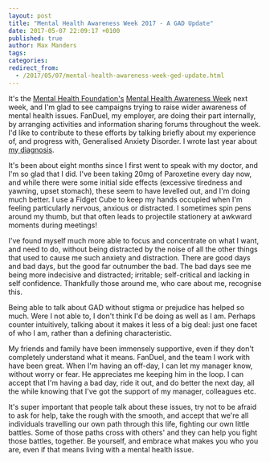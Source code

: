 ```yaml
---
layout: post
title: "Mental Health Awareness Week 2017 - A GAD Update"
date: 2017-05-07 22:09:17 +0100
published: true
author: Max Manders
tags:
categories:
redirect_from:
  - /2017/05/07/mental-health-awareness-week-ged-update.html
---
```

It's the [Mental Health Foundation's](https://www.mentalhealth.org.uk/) [Mental
Health Awareness
Week](https://www.mentalhealth.org.uk/campaigns/mental-health-awareness-week)
next week, and I'm glad to see campaigns trying to raise wider awareness of
mental health issues. FanDuel, my employer, are doing their part internally, by
arranging activities and information sharing forums throughout the week. I'd
like to contribute to these efforts by talking briefly about my experience of,
and progress with, Generalised Anxiety Disorder. I wrote last year about [my
diagnosis](/2016/09/05/-on-being-generally-anxious.html).

It's been about eight months since I first went to speak with my doctor, and
I'm so glad that I did. I've been taking 20mg of Paroxetine every day now, and
while there were some initial side effects (excessive tiredness and yawning,
upset stomach), these seem to have levelled out, and I'm doing much better. I
use a Fidget Cube to keep my hands occupied when I'm feeling particularly
nervous, anxious or distracted. I sometimes spin pens around my thumb, but that
often leads to projectile stationery at awkward moments during meetings!

I've found myself much more able to focus and concentrate on what I want, and
need to do, without being distracted by the noise of all the other things that
used to cause me such anxiety and distraction. There are good days and bad
days, but the good far outnumber the bad. The bad days see me being more
indecisive and distracted; irritable; self-critical and lacking in self
confidence. Thankfully those around me, who care about me, recognise this.

Being able to talk about GAD without stigma or prejudice has helped so much.
Were I not able to, I don't think I'd be doing as well as I am. Perhaps counter
intuitively, talking about it makes it less of a big deal: just one facet of
who I am, rather than a defining characteristic.

My friends and family have been immensely supportive, even if they don't
completely understand what it means. FanDuel, and the team I work with have
been great. When I'm having an off-day, I can let my manager know, without
worry or fear. He appreciates me keeping him in the loop. I can accept that I'm
having a bad day, ride it out, and do better the next day, all the while
knowing that I've got the support of my manager, colleagues etc.

It's super important that people talk about these issues, try not to be afraid
to ask for help, take the rough with the smooth, and accept that we're all
individuals travelling our own path through this life, fighting our own little
battles. Some of those paths cross with others' and they can help you fight
those battles, together. Be yourself, and embrace what makes you who you are,
even if that means living with a mental health issue.
